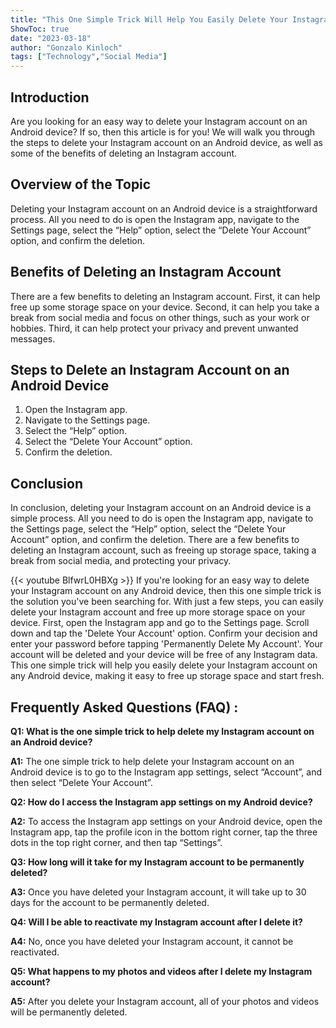 ```yaml
---
title: "This One Simple Trick Will Help You Easily Delete Your Instagram Account on Any Android Device!"
ShowToc: true 
date: "2023-03-18"
author: "Gonzalo Kinloch" 
tags: ["Technology","Social Media"]
---
```

## Introduction

Are you looking for an easy way to delete your Instagram account on an Android device? If so, then this article is for you! We will walk you through the steps to delete your Instagram account on an Android device, as well as some of the benefits of deleting an Instagram account. 

## Overview of the Topic

Deleting your Instagram account on an Android device is a straightforward process. All you need to do is open the Instagram app, navigate to the Settings page, select the “Help” option, select the “Delete Your Account” option, and confirm the deletion. 

## Benefits of Deleting an Instagram Account

There are a few benefits to deleting an Instagram account. First, it can help free up some storage space on your device. Second, it can help you take a break from social media and focus on other things, such as your work or hobbies. Third, it can help protect your privacy and prevent unwanted messages. 

## Steps to Delete an Instagram Account on an Android Device

1. Open the Instagram app. 
2. Navigate to the Settings page. 
3. Select the “Help” option. 
4. Select the “Delete Your Account” option. 
5. Confirm the deletion. 

## Conclusion

In conclusion, deleting your Instagram account on an Android device is a simple process. All you need to do is open the Instagram app, navigate to the Settings page, select the “Help” option, select the “Delete Your Account” option, and confirm the deletion. There are a few benefits to deleting an Instagram account, such as freeing up storage space, taking a break from social media, and protecting your privacy.

{{< youtube BlfwrL0HBXg >}} 
If you're looking for an easy way to delete your Instagram account on any Android device, then this one simple trick is the solution you've been searching for. With just a few steps, you can easily delete your Instagram account and free up more storage space on your device. First, open the Instagram app and go to the Settings page. Scroll down and tap the 'Delete Your Account' option. Confirm your decision and enter your password before tapping 'Permanently Delete My Account'. Your account will be deleted and your device will be free of any Instagram data. This one simple trick will help you easily delete your Instagram account on any Android device, making it easy to free up storage space and start fresh.

## Frequently Asked Questions (FAQ) :
**Q1: What is the one simple trick to help delete my Instagram account on an Android device?**

**A1:** The one simple trick to help delete your Instagram account on an Android device is to go to the Instagram app settings, select “Account”, and then select “Delete Your Account”.

**Q2: How do I access the Instagram app settings on my Android device?**

**A2:** To access the Instagram app settings on your Android device, open the Instagram app, tap the profile icon in the bottom right corner, tap the three dots in the top right corner, and then tap “Settings”.

**Q3: How long will it take for my Instagram account to be permanently deleted?**

**A3:** Once you have deleted your Instagram account, it will take up to 30 days for the account to be permanently deleted.

**Q4: Will I be able to reactivate my Instagram account after I delete it?**

**A4:** No, once you have deleted your Instagram account, it cannot be reactivated.

**Q5: What happens to my photos and videos after I delete my Instagram account?**

**A5:** After you delete your Instagram account, all of your photos and videos will be permanently deleted.


